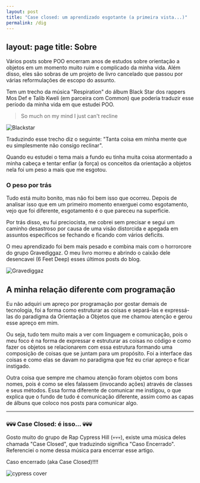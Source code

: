 ```yaml
---
layout: post
title: "Case closed: um aprendizado esgotante (a primeira vista...)"
permalink: /dig
---
```

layout: page
title: Sobre
---

Vários posts sobre POO encerram anos de estudos sobre orientação a objetos em um momento muito ruim e complicado da minha vida. Além disso, eles são sobras de um projeto de livro cancelado que passou por várias reformulações de escopo do assunto.

Tem um trecho da música "Respiration" do álbum Black Star dos rappers Mos Def e Talib Kweli (em parceira com Common) que poderia traduzir esse período da minha vida em que estudei POO.

> So much on my mind I just can't recline

![Blackstar](https://i.scdn.co/image/ab67616d0000b273e3f907e70bc502a263ee1bc0)

Traduzindo esse trecho diz o seguinte: "Tanta coisa em minha mente que eu simplesmente não consigo reclinar".

Quando eu estudei o tema mais a fundo eu tinha muita coisa atormentado a minha cabeça e tentar enfiar (a força) os conceitos da orientação a objetos nela foi um peso a mais que me esgotou.

### O peso por trás

Tudo está muito bonito, mas não foi bem isso que ocorreu. Depois de analisar isso que em um primeiro momento enxerguei como esgotamento, vejo que foi diferente, esgotamento é o que pareceu na superficie. 

Por trás disso, eu fui preciocista, me cobrei sem precisar e segui um caminho desastroso por causa de uma visão distorcida e apegada em assuntos específicos se fechando e ficando com vários deficits.

O meu aprendizado foi bem mais pesado e combina mais com o horrorcore do grupo Gravediggaz. O meu livro morreu e abrindo o caixão dele desencavei (6 Feet Deep) esses últimos posts do blog.

![Gravediggaz](https://i.scdn.co/image/ab67616d0000b273b85cf390a0e41f14ddae24cc)

## A minha relação diferente com programação

Eu não adquiri um apreço por programação por gostar demais de tecnologia, foi a forma como estruturar as coisas e separá-las e expressá-las do paradigma da Orientação a Objetos que me chamou atenção e gerou esse apreço em mim. 

Ou seja, tudo tem muito mais a ver com linguagem e comunicação, pois o meu foco é na forma de expressar e estruturar as coisas no código e como fazer os objetos se relacionarem com essa estrutura formando uma composição de coisas que se juntam para um propósito. Foi a interface das coisas e como elas se davam no paradigma que fez eu criar apreço e ficar instigado.

Outra coisa que sempre me chamou atenção foram objetos com bons nomes, pois é como se eles falassem (invocando ações) através de classes e seus métodos. Essa forma diferente de comunicar me instigou, o que explica que o fundo de tudo é comunicação diferente, assim como as capas de álbuns que coloco nos posts para comunicar algo.

***

### 💀💀💀 Case Closed: é isso... 💀💀💀

Gosto muito do grupo de Rap Cypress Hill (💀💀💀), existe uma música deles chamada "Case Closed", que traduzindo significa "Caso Encerrado". Referenciei o nome dessa música para encerrar esse artigo. 

Caso encerrado (aka Case Closed)!!!!

![cypress cover](https://i.scdn.co/image/ab67616d0000b2734e51c518e787896bc8cdb1a5)
